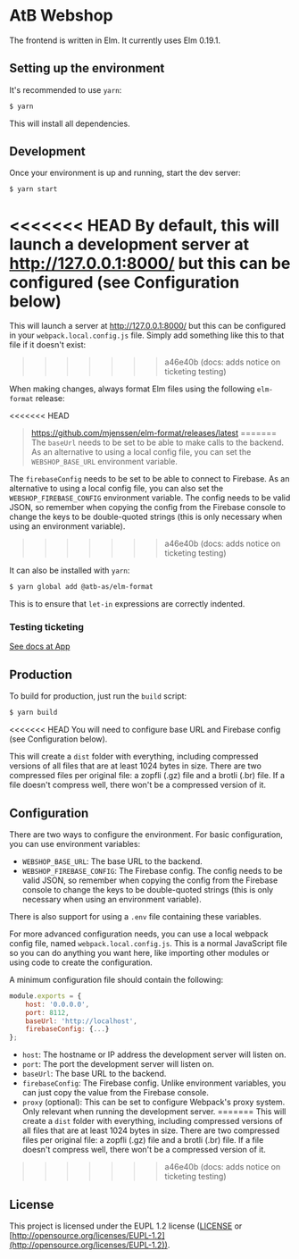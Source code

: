 # AtB Webshop

The frontend is written in Elm. It currently uses Elm 0.19.1.

## Setting up the environment

It's recommended to use `yarn`:

```sh
$ yarn
```

This will install all dependencies.

## Development

Once your environment is up and running, start the dev server:

```sh
$ yarn start
```

<<<<<<< HEAD
By default, this will launch a development server at http://127.0.0.1:8000/ but
this can be configured (see Configuration below)
=======
This will launch a server at http://127.0.0.1:8000/ but this can be
configured in your `webpack.local.config.js` file. Simply add
something like this to that file if it doesn't exist:
>>>>>>> a46e40b (docs: adds notice on ticketing testing)

When making changes, always format Elm files using the following `elm-format`
release:

<<<<<<< HEAD
> https://github.com/mjenssen/elm-format/releases/latest
=======
The `baseUrl` needs to be set to be able to make calls to the backend. As an
alternative to using a local config file, you can set the `WEBSHOP_BASE_URL`
environment variable.

The `firebaseConfig` needs to be set to be able to connect to Firebase. As an
alternative to using a local config file, you can also set the
`WEBSHOP_FIREBASE_CONFIG` environment variable. The config needs to be valid
JSON, so remember when copying the config from the Firebase console to change
the keys to be double-quoted strings (this is only necessary when using an
environment variable).
>>>>>>> a46e40b (docs: adds notice on ticketing testing)

It can also be installed with `yarn`:

```sh
$ yarn global add @atb-as/elm-format
```

This is to ensure that `let-in` expressions are correctly indented.

### Testing ticketing

[See docs at App](https://github.com/AtB-AS/mittatb-app/blob/master/docs/TicketingQA.md)

## Production

To build for production, just run the `build` script:

```sh
$ yarn build
```

<<<<<<< HEAD
You will need to configure base URL and Firebase config (see Configuration
below).

This will create a `dist` folder with everything, including compressed versions
of all files that are at least 1024 bytes in size.  There are two compressed
files per original file: a zopfli (.gz) file and a brotli (.br) file.  If a file
doesn't compress well, there won't be a compressed version of it.

## Configuration

There are two ways to configure the environment.  For basic configuration, you
can use environment variables:

- `WEBSHOP_BASE_URL`: The base URL to the backend.
- `WEBSHOP_FIREBASE_CONFIG`: The Firebase config.  The config needs to be valid
  JSON, so remember when copying the config from the Firebase console to change
  the keys to be double-quoted strings (this is only necessary when using an
  environment variable).

There is also support for using a `.env` file containing these variables.

For more advanced configuration needs, you can use a local webpack config file,
named `webpack.local.config.js`.  This is a normal JavaScript file so you can do
anything you want here, like importing other modules or using code to create the
configuration.

A minimum configuration file should contain the following:

```js
module.exports = {
    host: '0.0.0.0',
    port: 8112,
    baseUrl: 'http://localhost',
    firebaseConfig: {...}
};
```

- `host`: The hostname or IP address the development server will listen on.
- `port`: The port the development server will listen on.
- `baseUrl`: The base URL to the backend.
- `firebaseConfig`: The Firebase config.  Unlike environment variables, you can
  just copy the value from the Firebase console.
- `proxy` (optional): This can be set to configure Webpack's proxy system.  Only
  relevant when running the development server.
=======
This will create a `dist` folder with everything, including compressed
versions of all files that are at least 1024 bytes in size. There are
two compressed files per original file: a zopfli (.gz) file and a
brotli (.br) file. If a file doesn't compress well, there won't be a
compressed version of it.
>>>>>>> a46e40b (docs: adds notice on ticketing testing)

## License

This project is licensed under the EUPL 1.2 license ([LICENSE](LICENSE) or
[http://opensource.org/licenses/EUPL-1.2](http://opensource.org/licenses/EUPL-1.2)).
